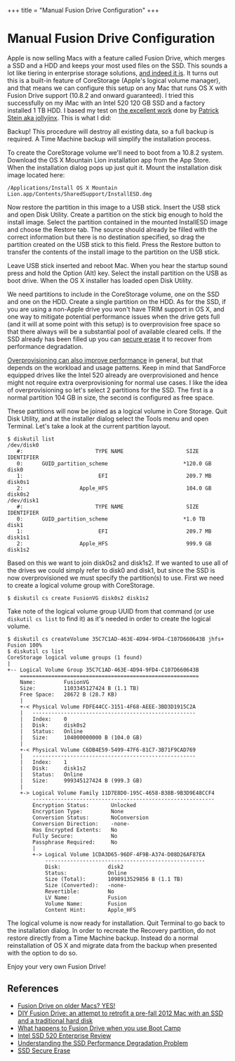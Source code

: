 +++
title = "Manual Fusion Drive Configuration"
+++
# Manual Fusion Drive Configuration

Apple is now selling Macs with a feature called Fusion Drive, which merges a SSD and a HDD and keeps your most used files on the SSD. This sounds a lot like tiering in enterprise storage solutions, [and indeed it is](http://arstechnica.com/apple/2012/10/more-on-fusion-drive-how-it-works-and-how-to-roll-your-own/). It turns out this is a built-in feature of CoreStorage (Apple's logical volume manager), and that means we can configure this setup on any Mac that runs OS X with Fusion Drive support (10.8.2 and onward guaranteed). I tried this successfully on my iMac with an Intel 520 120 GB SSD and a factory installed 1 TB HDD. I based my test on [the excellent work](http://jollyjinx.tumblr.com/post/34638496292/fusion-drive-on-older-macs-yes-since-apple-has) done by [Patrick Stein aka jollyjinx](http://jollyjinx.tumblr.com/). This is what I did:

Backup! This procedure will destroy all existing data, so a full backup is required. A Time Machine backup will simplify the installation process.

To create the CoreStorage volume we'll need to boot from a 10.8.2 system. Download the OS X Mountain Lion installation app from the App Store. When the installation dialog pops up just quit it. Mount the installation disk image located here:

```
/Applications/Install OS X Mountain Lion.app/Contents/SharedSupport/InstallESD.dmg
```

Now restore the partition in this image to a USB stick. Insert the USB stick and open Disk Utility. Create a partition on the stick big enough to hold the install image. Select the partition contained in the mounted InstallESD image and choose the Restore tab. The source should already be filled with the correct information but there is no destination specified, so drag the partition created on the USB stick to this field. Press the Restore button to transfer the contents of the install image to the partition on the USB stick.

Leave USB stick inserted and reboot Mac. When you hear the startup sound press and hold the Option (Alt) key. Select the install partition on the USB as boot drive. When the OS X installer has loaded open Disk Utility.

We need partitions to include in the CoreStorage volume, one on the SSD and one on the HDD. Create a single partition on the HDD. As for the SSD, if you are using a non-Apple drive you won't have TRIM support in OS X, and one way to mitigate potential performance issues when the drive gets full (and it will at some point with this setup) is to overprovision free space so that there always will be a substantial pool of available cleared cells. If the SSD already has been filled up you can [secure erase](http://www.thomas-krenn.com/en/wiki/SSD_Secure_Erase) it to recover from performance degradation.

[Overprovisioning can also improve performance](http://www.storagereview.com/intel_ssd_520_enterprise_review) in general, but that depends on the workload and usage patterns. Keep in mind that SandForce equipped drives like the Intel 520 already are overprovisioned and hence might not require extra overprovisioning for normal use cases. I like the idea of overprovisioning so let's select 2 partitions for the SSD. The first is a normal partition 104 GB in size, the second is configured as free space.

These partitions will now be joined as a logical volume in Core Storage. Quit Disk Utility, and at the installer dialog select the Tools menu and open Terminal. Let's take a look at the current partition layout.

```
$ diskutil list
/dev/disk0
   #:                       TYPE NAME                    SIZE       IDENTIFIER
   0:      GUID_partition_scheme                        *120.0 GB   disk0
   1:                        EFI                         209.7 MB   disk0s1
   2:                  Apple_HFS                         104.0 GB   disk0s2
/dev/disk1
   #:                       TYPE NAME                    SIZE       IDENTIFIER
   0:      GUID_partition_scheme                        *1.0 TB     disk1
   1:                        EFI                         209.7 MB   disk1s1
   2:                  Apple_HFS                         999.9 GB   disk1s2
```

Based on this we want to join disk0s2 and disk1s2. If we wanted to use all of the drives we could simply refer to disk0 and disk1, but since the SSD is now overprovisioned we must specify the partition(s) to use. First we need to create a logical volume group with CoreStorage.

```
$ diskutil cs create FusionVG disk0s2 disk1s2
```

Take note of the logical volume group UUID from that command (or use `diskutil cs list` to find it) as it's needed in order to create the logical volume.

```
$ diskutil cs createVolume 35C7C1AD-463E-4D94-9FD4-C107D660643B jhfs+ Fusion 100%
$ diskutil cs list
CoreStorage logical volume groups (1 found)
|
+-- Logical Volume Group 35C7C1AD-463E-4D94-9FD4-C107D660643B
    =========================================================
    Name:         FusionVG
    Size:         1103345127424 B (1.1 TB)
    Free Space:   28672 B (28.7 KB)
    |
    +-< Physical Volume FDFE44CC-3151-4F68-AEEE-3BD3D1915C2A
    |   ----------------------------------------------------
    |   Index:    0
    |   Disk:     disk0s2
    |   Status:   Online
    |   Size:     104000000000 B (104.0 GB)
    |
    +-< Physical Volume C6DB4E59-5499-47F6-81C7-3B71F9CAD769
    |   ----------------------------------------------------
    |   Index:    1
    |   Disk:     disk1s2
    |   Status:   Online
    |   Size:     999345127424 B (999.3 GB)
    |
    +-> Logical Volume Family 11D7E8D0-195C-4658-B38B-9B3D9E48CCF4
        ----------------------------------------------------------
        Encryption Status:       Unlocked
        Encryption Type:         None
        Conversion Status:       NoConversion
        Conversion Direction:    -none-
        Has Encrypted Extents:   No
        Fully Secure:            No
        Passphrase Required:     No
        |
        +-> Logical Volume 1CDA3D65-96DF-4F9B-A374-D08D26AF87EA
            ---------------------------------------------------
            Disk:               disk2
            Status:             Online
            Size (Total):       1098913529856 B (1.1 TB)
            Size (Converted):   -none-
            Revertible:         No
            LV Name:            Fusion
            Volume Name:        Fusion
            Content Hint:       Apple_HFS
```

The logical volume is now ready for installation. Quit Terminal to go back to the installation dialog. In order to recreate the Recovery partition, do not restore directly from a Time Machine backup. Instead do a normal reinstallation of OS X and migrate data from the backup when presented with the option to do so.

Enjoy your very own Fusion Drive!


## References

- [Fusion Drive on older Macs? YES!](http://jollyjinx.tumblr.com/post/34638496292/fusion-drive-on-older-macs-yes-since-apple-has)
- [DIY Fusion Drive: an attempt to retrofit a pre-fall 2012 Mac with an SSD and a traditional hard disk](http://www.petralli.net/2012/10/analyzing-apples-fusion-drive-in-an-attempt-to-retrofit-an-existing-macs-with-an-ssd-and-a-traditional-hard-disk/)
- [What happens to Fusion Drive when you use Boot Camp](http://www.petralli.net/2012/10/what-happens-to-fusion-drive-when-you-use-boot-camp/)
- [Intel SSD 520 Enterprise Review](http://www.storagereview.com/intel_ssd_520_enterprise_review)
- [Understanding the SSD Performance Degradation Problem](http://www.anandtech.com/show/2738/8)
- [SSD Secure Erase](http://www.thomas-krenn.com/en/wiki/SSD_Secure_Erase)
